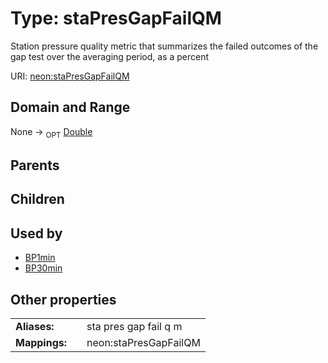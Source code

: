 
# Type: staPresGapFailQM


Station pressure quality metric that summarizes the failed outcomes of the gap test over the averaging period, as a percent

URI: [neon:staPresGapFailQM](https://data.neonscience.org/staPresGapFailQM)


## Domain and Range

None ->  <sub>OPT</sub> [Double](types/Double.md)

## Parents


## Children


## Used by

 * [BP1min](BP1min.md)
 * [BP30min](BP30min.md)

## Other properties

|  |  |  |
| --- | --- | --- |
| **Aliases:** | | sta pres gap fail q m |
| **Mappings:** | | neon:staPresGapFailQM |

